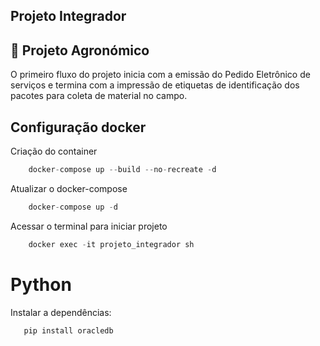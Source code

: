 ## Projeto Integrador

## :ledger: Projeto Agronómico

O primeiro fluxo do projeto inicia com a emissão do Pedido Eletrônico de serviços e termina com a impressão de etiquetas de identificação dos pacotes para coleta de material no campo.

## Configuração docker

Criação do container
````js
    docker-compose up --build --no-recreate -d
````

Atualizar o docker-compose
````js
    docker-compose up -d
````

Acessar o terminal para iniciar projeto
````js
    docker exec -it projeto_integrador sh
````

# Python

Instalar a dependências:
````js 
   pip install oracledb
````

